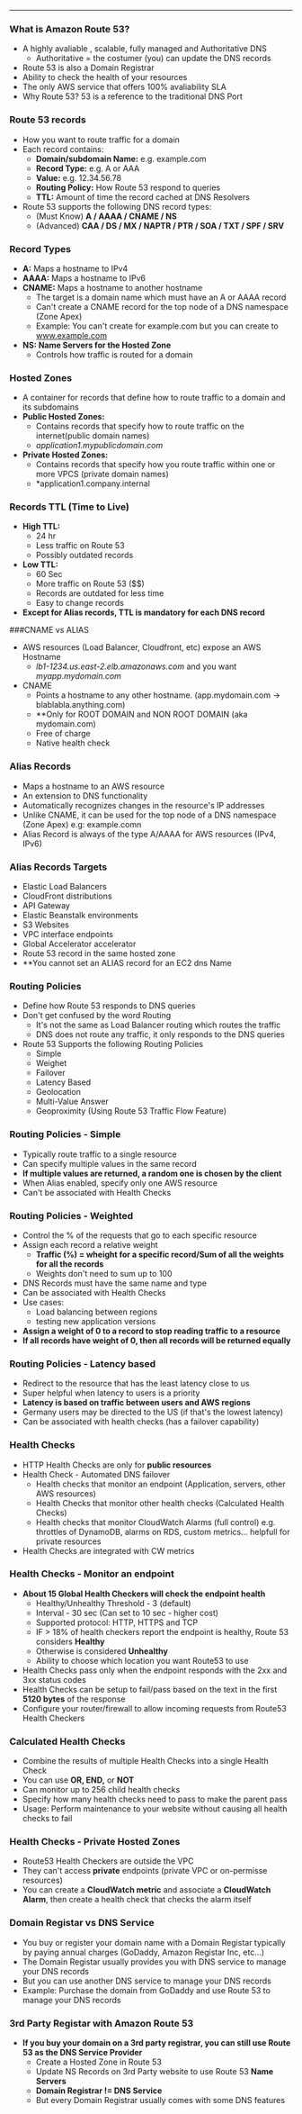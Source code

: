 ****
### What is Amazon Route 53?

* A highly avaliable , scalable, fully managed and Authoritative DNS
  * Authoritative = the costumer (you) can update the DNS records
* Route 53 is also a Domain Registrar
* Ability to check the health of your resources
* The only AWS service that offers 100% avaliability SLA
* Why Route 53? 53 is a reference to the traditional DNS Port

### Route 53 records

* How you want to route traffic for a domain
* Each record contains:
  * **Domain/subdomain Name:** e.g. example.com
  * **Record Type:** e.g. A or AAA
  * **Value:** e.g. 12.34.56.78
  * **Routing Policy:** How Route 53 respond to queries 
  * **TTL:** Amount of time the record cached at DNS Resolvers
* Route 53 supports the following DNS record types:
  * (Must Know) **A / AAAA / CNAME / NS**
  * (Advanced) **CAA / DS / MX / NAPTR / PTR / SOA / TXT / SPF / SRV** 

### Record Types

* **A:** Maps a hostname to IPv4
* **AAAA:** Maps a hostname to IPv6
* **CNAME:** Maps a hostname to another hostname
  * The target is a domain name which must have an A or AAAA record
  * Can't create a CNAME record for the top node of a DNS namespace (Zone Apex)
  * Example: You can't create for example.com but you can create to www.example.com
* **NS: Name Servers for the Hosted Zone**
  * Controls how traffic is routed for a domain

### Hosted Zones

* A container for records that define how to route traffic to a domain and its subdomains
* **Public Hosted Zones:**
  * Contains records that specify how to route traffic on the internet(public domain names)
  * *application1.mypublicdomain.com*
* **Private Hosted Zones:**
  * Contains records that specify how you route traffic within one or more VPCS (private domain names)
  * *application1.company.internal

### Records TTL (Time to Live)

* **High TTL:**
  * 24 hr
  * Less traffic on Route 53
  * Possibly outdated records
* **Low TTL:**
  * 60 Sec
  * More traffic on Route 53 ($$)
  * Records are outdated for less time
  * Easy to change records
* **Except for Alias records, TTL is mandatory for each DNS record**

###CNAME vs ALIAS

* AWS resources (Load Balancer, Cloudfront, etc) expose an AWS Hostname
  * *lb1-1234.us.east-2.elb.amazonaws.com* and you want *myapp.mydomain.com*
* CNAME
  * Points a hostname to any other hostname. (app.mydomain.com -> blablabla.anything.com)
  * **Only for ROOT DOMAIN and NON ROOT DOMAIN  (aka mydomain.com)
  * Free of charge
  * Native health check

### Alias Records

* Maps a hostname to an AWS resource
* An extension to DNS functionality
* Automatically recognizes changes in the resource's IP addresses
* Unlike CNAME, it can be used for the top node of a DNS namespace (Zone Apex) e.g: example.comn
* Alias Record is always of the type A/AAAA for AWS resources (IPv4, IPv6)

### Alias Records Targets

* Elastic Load Balancers
* CloudFront distributions
* API Gateway
* Elastic Beanstalk environments
* S3 Websites
* VPC interface endpoints
* Global Accelerator accelerator
* Route 53 record in the same hosted zone
* **You cannot set an ALIAS record for an EC2 dns Name

### Routing Policies

* Define how Route 53 responds to DNS queries
* Don't get confused by the word Routing
  * It's not the same as Load Balancer routing which routes the traffic
  * DNS does not route any traffic, it only responds to the DNS queries
* Route 53 Supports the following Routing Policies
  * Simple
  * Weighet
  * Failover
  * Latency Based
  * Geolocation
  * Multi-Value Answer
  * Geoproximity (Using Route 53 Traffic Flow Feature)

### Routing Policies - Simple

  * Typically route traffic to a single resource
  * Can specify multiple values in the same record
  * **If multiple values are returned, a random one is chosen by the client**
  * When Alias enabled, specify only one AWS resource
  * Can't be associated with Health Checks

### Routing Policies - Weighted

  * Control the % of the requests that go to each specific resource
  * Assign each record a relative weight
    * **Traffic (%) = wheight for a specific record/Sum of all the weights for all the records**
    * Weights don't need to sum up to 100
  * DNS Records must have the same name and type
  * Can be associated with Health Checks
  * Use cases: 
    * Load balancing between regions
    * testing new application versions
  * **Assign a weight of 0 to a record to stop reading traffic to a resource**
  * **If all records have weight of 0, then all records will be returned equally**

### Routing Policies - Latency based

  * Redirect to the resource that has the least latency close to us
  * Super helpful when latency to users is a priority
  * **Latency is based on traffic between users and AWS regions** 
  * Germany users may be directed to the US (if that's the lowest latency)
  * Can be associated with health checks (has a failover capability)

### Health Checks

  * HTTP Health Checks are only for **public resources**
  * Health Check - Automated DNS failover
    * Health checks that monitor an endpoint (Application, servers, other AWS resources)
    * Health Checks that monitor other health checks (Calculated Health Checks)
    * Health checks that monitor CloudWatch Alarms (full control) e.g. throttles of DynamoDB,
    alarms on RDS, custom metrics... helpfull for private resources
  * Health Checks are integrated with CW metrics
   
### Health Checks - Monitor an endpoint

* **About 15 Global Health Checkers will check the endpoint health**
  * Healthy/Unhealthy Threshold - 3 (default)
  * Interval - 30 sec (Can set to 10 sec - higher cost)
  * Supported protocol: HTTP, HTTPS and TCP
  * IF > 18% of health checkers report the endpoint is healthy, Route 53 considers **Healthy**
  * Otherwise is considered **Unhealthy**
  * Ability to choose which location you want Route53 to use
* Health Checks pass only when the endpoint responds with the 2xx and 3xx status codes
* Health Checks can be setup to fail/pass based on the text in the first **5120 bytes** of the response
* Configure your router/firewall to allow incoming requests from Route53 Health Checkers

### Calculated Health Checks

* Combine the results of multiple Health Checks into a single Health Check
* You can use **OR, END,** or **NOT**
* Can monitor up to 256 child health checks
* Specify how many health checks need to pass to make the parent pass
* Usage: Perform maintenance to your website without causing all health checks to fail

### Health Checks - Private Hosted Zones

* Route53 Health Checkers are outside the VPC
* They can't access **private** endpoints (private VPC or on-permisse resources)
* You can create a **CloudWatch metric** and associate a **CloudWatch Alarm**, then create a health check that checks the alarm itself 

### Domain Registar vs DNS Service

* You buy or register your domain name with a Domain Registar typically by paying annual charges (GoDaddy, Amazon Registar Inc, etc...)
* The Domain Registar usually provides you with DNS service to manage your DNS records
* But you can use another DNS service to manage your DNS records
* Example: Purchase the domain from GoDaddy and use Route 53 to manage your DNS records

### 3rd Party Registar with Amazon Route 53

* **If you buy your domain on a 3rd party registrar, you can still use Route 53 as the DNS Service Provider**
    * Create a Hosted Zone in Route 53
    * Update NS Records on 3rd Party website to use Route 53 **Name Servers**
  * **Domain Registrar != DNS Service**
  * But every Domain Registrar usually comes with some DNS features